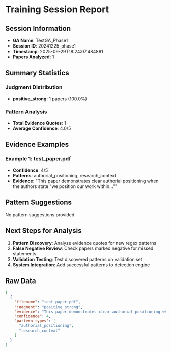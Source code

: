 # Training Session Report

## Session Information
- **GA Name**: TestGA_Phase1
- **Session ID**: 20241225_phase1
- **Timestamp**: 2025-09-29T18:24:07.484881
- **Papers Analyzed**: 1

## Summary Statistics

### Judgment Distribution
- **positive_strong**: 1 papers (100.0%)

### Pattern Analysis
- **Total Evidence Quotes**: 1
- **Average Confidence**: 4.0/5

## Evidence Examples


### Example 1: test_paper.pdf
- **Confidence**: 4/5
- **Patterns**: authorial_positioning, research_context
- **Evidence**: "This paper demonstrates clear authorial positioning when the authors state "we position our work within...""

## Pattern Suggestions

No pattern suggestions provided.

## Next Steps for Analysis

1. **Pattern Discovery**: Analyze evidence quotes for new regex patterns
2. **False Negative Review**: Check papers marked negative for missed statements  
3. **Validation Testing**: Test discovered patterns on validation set
4. **System Integration**: Add successful patterns to detection engine

## Raw Data

```json
[
  {
    "filename": "test_paper.pdf",
    "judgment": "positive_strong",
    "evidence": "This paper demonstrates clear authorial positioning when the authors state \"we position our work within...\"",
    "confidence": 4,
    "pattern_types": [
      "authorial_positioning",
      "research_context"
    ]
  }
]
```
